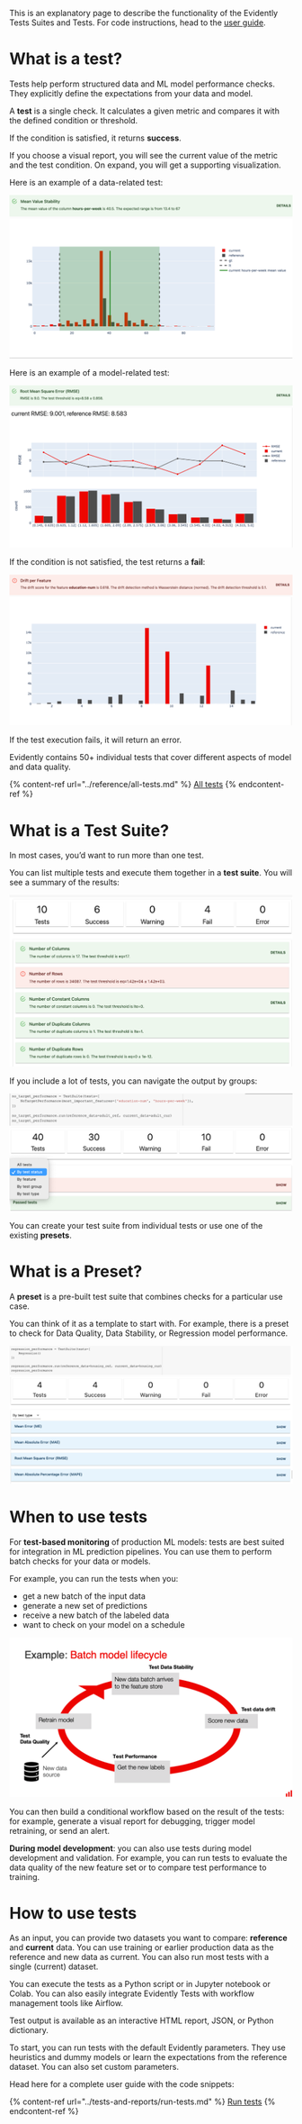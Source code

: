 This is an explanatory page to describe the functionality of the Evidently Tests Suites and Tests. For code instructions, head to the [user guide](../tests-and-reports/run-tests.md).

# What is a test?

Tests help perform structured data and ML model performance checks. They explicitly define the expectations from your data and model.

A **test** is a single check. It calculates a given metric and compares it with the defined condition or threshold. 

If the condition is satisfied, it returns **success**. 

If you choose a visual report, you will see the current value of the metric and the test condition. On expand, you will get a supporting visualization. 

Here is an example of a data-related test:

![Mean value stability test](../.gitbook/assets/tests/test_example_success_data-min.png)

Here is an example of a model-related test:

![Root mean square error test](../.gitbook/assets/tests/test_example_success_model-min.png)

If the condition is not satisfied, the test returns a **fail**:

![Data drift per feature test](../.gitbook/assets/tests/test_example_fail-min.png)

If the test execution fails, it will return an error. 

Evidently contains 50+ individual tests that cover different aspects of model and data quality. 

{% content-ref url="../reference/all-tests.md" %}
[All tests](all-tests.md)
{% endcontent-ref %}


# What is a Test Suite?

In most cases, you’d want to run more than one test. 

You can list multiple tests and execute them together in a **test suite**. You will see a summary of the results:

![Custom test suite example](../.gitbook/assets/tests/test_suite_example-min.png)

If you include a lot of tests, you can navigate the output by groups: 

![No target performance test suite example](../.gitbook/assets/tests/test_suite_navigation-min.png)

You can create your test suite from individual tests or use one of the existing **presets**. 

# What is a Preset?

A **preset** is a pre-built test suite that combines checks for a particular use case. 

You can think of it as a template to start with. For example, there is a preset to check for Data Quality, Data Stability, or Regression model performance.

![Regression performance test suite example](../.gitbook/assets/tests/test_preset_example-min.png)

# When to use tests

For **test-based monitoring** of production ML models: tests are best suited for integration in ML prediction pipelines. You can use them to perform batch checks for your data or models. 

For example, you can run the tests when you:
* get a new batch of the input data 
* generate a new set of predictions
* receive a new batch of the labeled data
* want to check on your model on a schedule

![Model lifecycle](../.gitbook/assets/tests/test_suite_lifecycle-min.png)

You can then build a conditional workflow based on the result of the tests: for example, generate a visual report for debugging, trigger model retraining, or send an alert.

**During model development**: you can also use tests during model development and validation. For example, you can run tests to evaluate the data quality of the new feature set or to compare test performance to training.

# How to use tests

As an input, you can provide two datasets you want to compare: **reference** and **current** data. You can use training or earlier production data as the reference and new data as current. You can also run most tests with a single (current) dataset.

You can execute the tests as a Python script or in Jupyter notebook or Colab. You can also easily integrate Evidently Tests with workflow management tools like Airflow.

Test output is available as an interactive HTML report, JSON, or Python dictionary.

To start, you can run tests with the default Evidently parameters. They use heuristics and dummy models or learn the expectations from the reference dataset. You can also set custom parameters. 

Head here for a complete user guide with the code snippets:
 
{% content-ref url="../tests-and-reports/run-tests.md" %}
[Run tests](run-tests.md)
{% endcontent-ref %}
